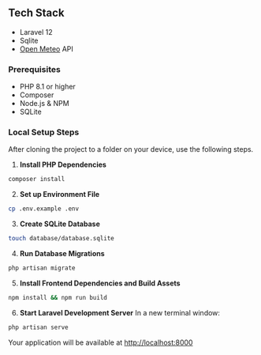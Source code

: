 ## Tech Stack

- Laravel 12
- Sqlite
- [Open Meteo](https://open-meteo.com/) API


### Prerequisites
- PHP 8.1 or higher
- Composer
- Node.js & NPM
- SQLite

### Local Setup Steps

After cloning the project to a folder on your device, use the following steps.

1. **Install PHP Dependencies**
````bash
composer install
````

2. **Set up Environment File**
````bash
cp .env.example .env
````

3. **Create SQLite Database**
````bash
touch database/database.sqlite
````

4. **Run Database Migrations**
````bash
php artisan migrate
````

5. **Install Frontend Dependencies and Build Assets**
````bash
npm install && npm run build
````

6. **Start Laravel Development Server**
In a new terminal window:
````bash
php artisan serve
````

Your application will be available at [http://localhost:8000](http://localhost:8000)
